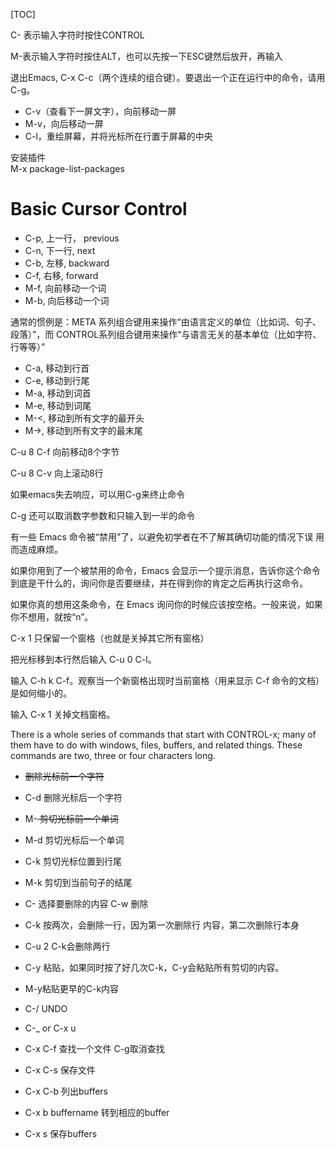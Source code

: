 [TOC]

C-<chr> 表示输入字符<chr>时按住CONTROL

M-<chr>表示输入字符<chr>时按住ALT，也可以先按一下ESC键然后放开，再输入<chr>

退出Emacs, C-x C-c（两个连续的组合键）。要退出一个正在运行中的命令，请用C-g。



- C-v（查看下一屏文字），向前移动一屏
- M-v，向后移动一屏
- C-l，重绘屏幕，并将光标所在行置于屏幕的中央

安装插件     
M-x package-list-packages

# Basic Cursor Control

- C-p, 上一行， previous
- C-n,  下一行,   next
- C-b,   左移,     backward
- C-f,    右移,     forward
- M-f,   向前移动一个词
- M-b,  向后移动一个词

通常的惯例是：META 系列组合键用来操作“由语言定义的单位（比如词、句子、段落）”，而 CONTROL系列组合键用来操作“与语言无关的基本单位（比如字符、行等等）”

- C-a,  移动到行首
- C-e,  移动到行尾
- M-a,  移动到词首
- M-e,  移动到词尾
- M-<, 移动到所有文字的最开头
- M->, 移动到所有文字的最末尾

C-u 8 C-f 向前移动8个字节

C-u 8 C-v 向上滚动8行

如果emacs失去响应，可以用C-g来终止命令

C-g 还可以取消数字参数和只输入到一半的命令

有一些 Emacs 命令被“禁用”了，以避免初学者在不了解其确切功能的情况下误
用而造成麻烦。

如果你用到了一个被禁用的命令，Emacs 会显示一个提示消息，告诉你这个命令
到底是干什么的，询问你是否要继续，并在得到你的肯定之后再执行这命令。

如果你真的想用这条命令，在 Emacs 询问你的时候应该按空格。一般来说，如果
你不想用，就按“n”。

C-x 1   只保留一个窗格（也就是关掉其它所有窗格）

把光标移到本行然后输入 C-u 0 C-l。

输入 C-h k C-f。观察当一个新窗格出现时当前窗格（用来显示 C-f 命令的文档）是如何缩小的。

输入 C-x 1 关掉文档窗格。

There is a whole series of commands that start with CONTROL-x; many of them have to do with windows, files, buffers, and related things. These commands are two, three or four characters long.

- <DEL>删除光标前一个字符
- C-d   删除光标后一个字符
- M-<DEL> 剪切光标前一个单词
- M-d 剪切光标后一个单词
- C-k 剪切光标位置到行尾
- M-k 剪切到当前句子的结尾

- C-<SPC> 选择要删除的内容 C-w 删除

- C-k 按两次，会删除一行，因为第一次删除行 内容，第二次删除行本身   
- C-u 2 C-k会删除两行
- C-y 粘贴，如果同时按了好几次C-k，C-y会粘贴所有剪切的内容。
- M-y粘贴更早的C-k内容
- C-/ UNDO
- C-_  or C-x u

- C-x C-f 查找一个文件 C-g取消查找
- C-x C-s 保存文件

- C-x C-b 列出buffers
- C-x b buffername 转到相应的buffer
- C-x s 保存buffers








































































